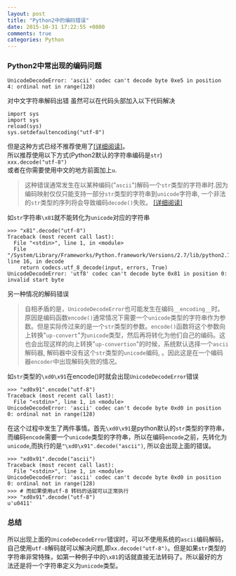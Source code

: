 ```yaml
---
layout: post
title: "Python2中的编码错误"
date: 2015-10-31 17:22:55 +0800
comments: true
categories: Python
---
```


<!--more-->

<h3>Python2中常出现的编码问题</h3>

<pre><code>UnicodeDecodeError: 'ascii' codec can't decode byte 0xe5 in position 4: ordinal not in range(128)
</code></pre>

对中文字符串解码出错
虽然可以在代码头部加入以下代码解决

<pre><code>import sys
import sys
reload(sys)
sys.setdefaultencoding("utf-8")
</code></pre>

但是这种方式已经不推荐使用了<a href="http://stackoverflow.com/questions/3828723/why-we-need-sys-setdefaultencodingutf-8-in-a-py-script">[详细阅读]</a>。  
所以推荐使用以下方式(Python2默认的字符串编码是<code>str</code>)  
<code>xxx.decode("utf-8")</code>  
或者在你需要使用中文的地方前面加上<code>u</code>.

<blockquote>
  这种错误通常发生在以某种编码("<code>ascii</code>")解码一个<code>str</code>类型的字符串时.因为编码映射仅仅只能支持一部分<code>str</code>类型的字符串到<code>unicode</code>字符串, 一个非法的<code>str</code>类型的序列将会导致编码<code>decode()</code>失败。 <a href="https://wiki.python.org/moin/UnicodeDecodeError">[详细阅读]</a>
</blockquote>

如<code>str</code>字符串<code>\x81</code>就不能转化为<code>unicode</code>对应的字符串

<pre><code>&gt;&gt;&gt; "x81".decode("utf-8")
Traceback (most recent call last):
  File "&lt;stdin&gt;", line 1, in &lt;module&gt;
  File "/System/Library/Frameworks/Python.framework/Versions/2.7/lib/python2.7/encodings/utf_8.py", line 16, in decode
    return codecs.utf_8_decode(input, errors, True)
UnicodeDecodeError: 'utf8' codec can't decode byte 0x81 in position 0: invalid start byte
</code></pre>

另一种情况的解码错误

<blockquote>
  自相矛盾的是，<code>UnicodeDecodeError</code>也可能发生在编码<code>__encoding__</code>时。
  原因是编码函数<code>encode()</code>通常情况下需要一个<code>unicode</code>类型的字符串作为参数。但是实际传过来的是一个<code>str</code>类型的参数。<code>encode()</code>函数将这个参数向上转换"<code>up-convert</code>"为<code>unicode</code>类型，然后再将转化为他们自己的编码。这也会出现这样的向上转换"<code>up-convertion</code>"的时候，系统默认选择一个<code>ascii</code>解码器, 解码器中没有这个<code>str</code>类型的<code>unicode</code>编码,  。因此这是在一个编码器<code>encoder</code>中出现解码失败的情况。
</blockquote>

如<code>str</code>类型的<code>\xd0\x91</code>在encode()时就会出现<code>UnicodeDecodeError</code>错误

<pre><code>&gt;&gt;&gt; "xd0x91".encode("utf-8")
Traceback (most recent call last):
  File "&lt;stdin&gt;", line 1, in &lt;module&gt;
UnicodeDecodeError: 'ascii' codec can't decode byte 0xd0 in position 0: ordinal not in range(128)
</code></pre>

在这个过程中发生了两件事情。首先<code>\xd0\x91</code>是python默认的<code>str</code>类型的字符串，而编码<code>encode</code>需要一个<code>unicode</code>类型的字符串，所以在编码<code>encode</code>之前，先转化为<code>unicode</code>,而执行的是<code>"\xd0\x91".decode("ascii")</code>, 所以会出现上面的错误。

<pre><code>&gt;&gt;&gt; "xd0x91".decode("ascii")
Traceback (most recent call last):
  File "&lt;stdin&gt;", line 1, in &lt;module&gt;
UnicodeDecodeError: 'ascii' codec can't decode byte 0xd0 in position 0: ordinal not in range(128)
&gt;&gt;&gt; # 而如果使用utf-8 转码的话就可以正常执行
&gt;&gt;&gt; "xd0x91".decode("utf-8")
u'u0411'
</code></pre>

<h3>总结</h3>

所以出现上面的<code>UnicodeDecodeError</code>错误时，可以不使用系统的<code>ascii</code>编码解码，自己使用<code>utf-8</code>解码就可以解决问题,即<code>xx.decode("utf-8")</code>。但是如果<code>str</code>类型的字符串非常特殊，如第一种例子中的<code>\x81</code>的话就直接无法转码了。所以最好的方法还是将一个字符串定义为<code>unicode</code>类型。